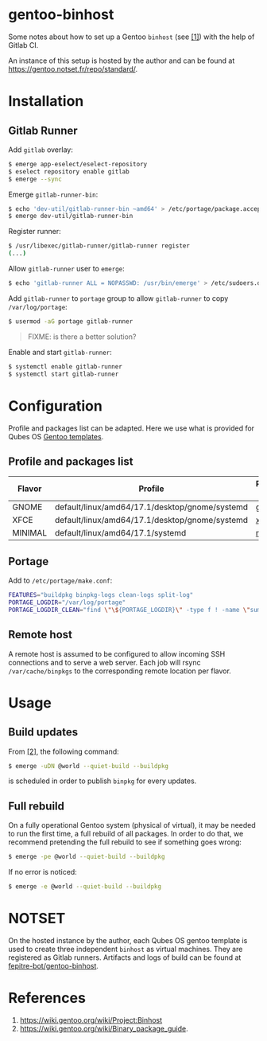 gentoo-binhost
===

Some notes about how to set up a Gentoo `binhost` (see [[1]](https://wiki.gentoo.org/wiki/Project:Binhost)) with the help of Gitlab CI.

An instance of this setup is hosted by the author and can be found at https://gentoo.notset.fr/repo/standard/.

# Installation

## Gitlab Runner

Add `gitlab` overlay:
```bash
$ emerge app-eselect/eselect-repository
$ eselect repository enable gitlab
$ emerge --sync
```

Emerge `gitlab-runner-bin`:
```bash
$ echo 'dev-util/gitlab-runner-bin ~amd64' > /etc/portage/package.accept_keywords/gitlab-runner
$ emerge dev-util/gitlab-runner-bin
```

Register runner:
```bash
$ /usr/libexec/gitlab-runner/gitlab-runner register
(...)
```

Allow `gitlab-runner` user to `emerge`:
```bash
$ echo 'gitlab-runner ALL = NOPASSWD: /usr/bin/emerge' > /etc/sudoers.d/gitlab-runner
```

Add `gitlab-runner` to `portage` group to allow `gitlab-runner` to copy `/var/log/portage`:
```bash
$ usermod -aG portage gitlab-runner
```
> FIXME: is there a better solution?

Enable and start `gitlab-runner`:
```bash
$ systemctl enable gitlab-runner
$ systemctl start gitlab-runner
```

# Configuration

Profile and packages list can be adapted. Here we use what is provided for Qubes OS [Gentoo templates](https://github.com/QubesOS/qubes-builder-gentoo).

## Profile and packages list

| Flavor  | Profile               | Packages list                                                                                                  | USE flags                                                                                                    | KEYWORDS                                                                                                                 |
|---------|-----------------------|----------------------------------------------------------------------------------------------------------------|--------------------------------------------------------------------------------------------------------------|--------------------------------------------------------------------------------------------------------------------------|
| GNOME   | default/linux/amd64/17.1/desktop/gnome/systemd | [gnome](https://raw.githubusercontent.com/QubesOS/qubes-builder-gentoo/master/scripts/packages_gnome.list)     | [gnome](https://raw.githubusercontent.com/QubesOS/qubes-builder-gentoo/master/scripts/package.use/gnome)     | [gnome](https://raw.githubusercontent.com/QubesOS/qubes-builder-gentoo/master/scripts/package.accept_keywords/gnome)     |
| XFCE    | default/linux/amd64/17.1/desktop/gnome/systemd | [xfce](https://raw.githubusercontent.com/QubesOS/qubes-builder-gentoo/master/scripts/packages_xfce.list)       | [xfce](https://raw.githubusercontent.com/QubesOS/qubes-builder-gentoo/master/scripts/package.use/xfce)       | [xfce](https://raw.githubusercontent.com/QubesOS/qubes-builder-gentoo/master/scripts/package.accept_keywords/xfce)       |
| MINIMAL | default/linux/amd64/17.1/systemd               | [minimal](https://raw.githubusercontent.com/QubesOS/qubes-builder-gentoo/master/scripts/packages_minimal.list) | [minimal](https://raw.githubusercontent.com/QubesOS/qubes-builder-gentoo/master/scripts/package.use/minimal) | [minimal](https://raw.githubusercontent.com/QubesOS/qubes-builder-gentoo/master/scripts/package.accept_keywords/minimal) |

## Portage

Add to `/etc/portage/make.conf`:
```bash
FEATURES="buildpkg binpkg-logs clean-logs split-log"
PORTAGE_LOGDIR="/var/log/portage"
PORTAGE_LOGDIR_CLEAN="find \"\${PORTAGE_LOGDIR}\" -type f ! -name \"summary.log*\" -mtime +7 -delete"
```

## Remote host

A remote host is assumed to be configured to allow incoming SSH connections and to serve a web server. Each job will rsync `/var/cache/binpkgs` to the corresponding remote
location per flavor.

# Usage

## Build updates

From [[2]](https://wiki.gentoo.org/wiki/Binary_package_guide), the following command:
```bash
$ emerge -uDN @world --quiet-build --buildpkg
```

is scheduled in order to publish `binpkg` for every updates.

## Full rebuild

On a fully operational Gentoo system (physical of virtual), it may be needed to run the first time, a full rebuild of
all packages. In order to do that, we recommend pretending the full rebuild to see if something goes wrong:

```bash
$ emerge -pe @world --quiet-build --buildpkg
```

If no error is noticed:
```bash
$ emerge -e @world --quiet-build --buildpkg
```

# NOTSET

On the hosted instance by the author, each Qubes OS gentoo template is used to create three independent `binhost` as
virtual machines. They are registered as Gitlab runners. Artifacts and logs of build can be found 
at [fepitre-bot/gentoo-binhost](https://gitlab.notset.fr/fepitre-bot/gentoo-binhost/).

# References

1. https://wiki.gentoo.org/wiki/Project:Binhost
2. https://wiki.gentoo.org/wiki/Binary_package_guide.
